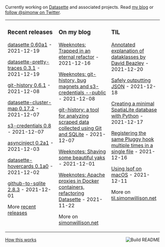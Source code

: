 Currently working on [Datasette](https://datasette.io/) and associated projects. Read [my blog](https://simonwillison.net/) or [follow @simonw on Twitter](https://twitter.com/simonw).

<table><tr><td valign="top" width="33%">

### Recent releases
<!-- recent_releases starts -->
[datasette 0.60a1](https://github.com/simonw/datasette/releases/tag/0.60a1) - 2021-12-19

[datasette-pretty-traces 0.3.1](https://github.com/simonw/datasette-pretty-traces/releases/tag/0.3.1) - 2021-12-19

[git-history 0.6.1](https://github.com/simonw/git-history/releases/tag/0.6.1) - 2021-12-08

[datasette-cluster-map 0.17.2](https://github.com/simonw/datasette-cluster-map/releases/tag/0.17.2) - 2021-12-07

[s3-credentials 0.8](https://github.com/simonw/s3-credentials/releases/tag/0.8) - 2021-12-07

[asyncinject 0.2a1](https://github.com/simonw/asyncinject/releases/tag/0.2a1) - 2021-12-03

[datasette-hovercards 0.1a0](https://github.com/simonw/datasette-hovercards/releases/tag/0.1a0) - 2021-12-02

[github-to-sqlite 2.8.3](https://github.com/dogsheep/github-to-sqlite/releases/tag/2.8.3) - 2021-12-01
<!-- recent_releases ends -->
More [recent releases](https://github.com/simonw/simonw/blob/main/releases.md)
</td><td valign="top" width="34%">

### On my blog
<!-- blog starts -->
[Weeknotes: Trapped in an eternal refactor](http://simonwillison.net/2021/Dec/16/eternal-refactor/) - 2021-12-16

[Weeknotes: git-history, bug magnets and s3-credentials --public](http://simonwillison.net/2021/Dec/8/weeknotes/) - 2021-12-08

[git-history: a tool for analyzing scraped data collected using Git and SQLite](http://simonwillison.net/2021/Dec/7/git-history/) - 2021-12-07

[Weeknotes: Shaving some beautiful yaks](http://simonwillison.net/2021/Dec/1/beautiful-yaks/) - 2021-12-01

[Weeknotes: Apache proxies in Docker containers, refactoring Datasette](http://simonwillison.net/2021/Nov/22/apache-proxies-datasette/) - 2021-11-22
<!-- blog ends -->
More on [simonwillison.net](https://simonwillison.net/)
</td><td valign="top" width="33%">

### TIL
<!-- tils starts -->
[Annotated explanation of dataklasses by David Beazley](https://til.simonwillison.net/python/annotated-dataklasses) - 2021-12-20

[Safely outputting JSON](https://til.simonwillison.net/python/safe-output-json) - 2021-12-18

[Creating a minimal SpatiaLite database with Python](https://til.simonwillison.net/spatialite/minimal-spatialite-database-in-python) - 2021-12-17

[Registering the same Pluggy hook multiple times in a single file](https://til.simonwillison.net/pluggy/multiple-hooks-same-file) - 2021-12-16

[Using lsof on macOS](https://til.simonwillison.net/macos/lsof-macos) - 2021-12-11
<!-- tils ends -->
More on [til.simonwillison.net](https://til.simonwillison.net/)
</td></tr></table>

<a href="https://github.com/simonw/simonw/actions"><img src="https://github.com/simonw/simonw/workflows/Build%20README/badge.svg" align="right" alt="Build README"></a> <a href="https://simonwillison.net/2020/Jul/10/self-updating-profile-readme/">How this works</a>
